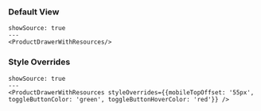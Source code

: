 ### Default View

```react
showSource: true
---
<ProductDrawerWithResources/>
```

### Style Overrides

```react
showSource: true
---
<ProductDrawerWithResources styleOverrides={{mobileTopOffset: '55px', toggleButtonColor: 'green', toggleButtonHoverColor: 'red'}} />
```
